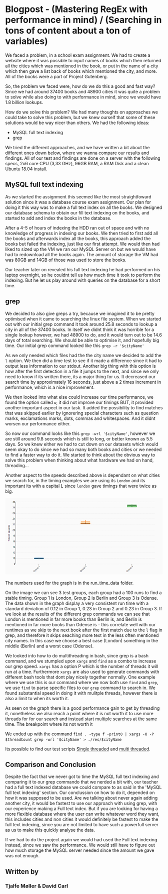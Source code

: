 # Blogpost - (Mastering RegEx with performance in mind) / (Searching in tons of content about a ton of variables)

We faced a problem, in a school exam assignment. We had to create a website where it was possible to input names of books which then returned all the cities which was mentioned in the book, or put in the name of a city which then gave a list back of books which mentioned the city, and more. All of the books were a part of Project Gutenberg.

So, the problem we faced were, how do we do this a good and fast way? Since we had around 37400 books and 48900 cities it was quite a problem to solve while also doing to with performance in mind, since we would have 1.8 billion lookups.

How do we solve this problem? We had many thoughts on approaches we could take to solve this problem, but we knew ourself that some of these solutions would be way nicer than others. We had the following ideas:

 - MySQL full text indexing
 - grep

We tried the different approaches, and we have written a bit about the different ones down below, where we wanna compare our results and findings. All of our test and findings are done on a server with the following specs, 2x6 core CPU (3,33 GHz), 96GB RAM, a RAM Disk and a clean Ubuntu 18.04 install.

## MySQL full text indexing

As we started the assignment this seemed like the most straightfoward solution since it was a database course exam assignment. Our plan for doing it this way was to make a full text index on all the books. We designed our database schema to obtain our fill text indexing on the books, and started to add and index the books in the database.

After a 4-5 of hours of indexing the HDD ran out of space and with no knowledge of progress in indexing our books. We then tried to first add all the books and afterwards index all the books, this approach added the books but failed the indexing, just like our first attempt. We would then had liked to sized up the VM we ran our MySQL Server on but we would have had to redownload all the books again. The amount of storage the VM had was 80GB and 14GB of those was used to store the books.

Our teacher later on revealed his full text indexing he had performed on his laptop overnight, so he couldnt tell us how much time it took to perform the indexing. But he let us play around with queries on the database for a short time.

## grep

We decided to also give greps a try, because we imagined it to be pretty optimised when it came to searching the linux file system. When we started out with our initial grep command it took around 25.8 seconds to lookup a city in all of the 37400 books. In itself we didnt think it was horrible for a single lookup however, we had 48900 to do, and it would turn out to be 14.6 days of total searching. We should be able to optimise it, and hopefully big time. Our initial grep command looked like this `grep -r '$cityName'`

As we only needed which files had the the city name we decided to add the `l` option. We then did a time test to see if it made a difference since it had to output less information to our stdout. Another big thing with this option is how after the first detection in a file it jumps to the next, and since we only need to know if its written there, its a major thing for us. It decreased our search time by approximately 16 seconds, just above a 2 times increment in performance, which is a nice improvement. 

We then looked into what else could increase our time performance, we found the option called `w`, it did not improve our timings BUT, it provided another important aspect in our task. It added the possibility to find matches that was skipped earlier by ignorering special characters such as question marks, exclamations marks, dots, commas and whitespaces. And it didnt worsen our performance either. 

So now our command looks like this `grep -wrl '$cityName'`, however we are still around 9.8 seconds which is still to long, or better known as 5.5 days. So we knew either we had to cut down on our datasets which would seem okay to do since we had so many both books and cities or we needed to find a faster way to do it. We started to think about the obvious way to solve this problem when thinking about what hardware we had on hand, threading... 

Another aspect to the speeds described above is dependant on what cities we search for, in the timing examples we are using its `London` and its important its with a capital L since `london` gave timings that were twice as big.

![](/Screenshot_1.png)

The numbers used for the graph is in the run_time_data folder.

On the image we can see 3 test groups, each group had a 100 runs to find a stable timing. Group 1 is London, Group 2 is Berlin and Group 3 is Odense. 
The data shown in the graph display a very consistent run time with a standard deviation of 0.12 in Group 1, 0.23 in Group 2 and 0.23 in Group 3.
If we look at the results of the different grep commands we can see that London is mentioned in far more books than Berlin is, and Berlin is mentioned in far more books than Odense is - this correlate well with our runtimes as we skip to the next book after the first match due to the `l` flag in grep, and therefore it skips seaching more text in the less often mentioned city names.
In this case we choose a best case (London) something in the middle (Berlin) and a worst case (Odense).



We looked into how to do multithreading in bash, since grep is a bash command, and we stumpled upon `xargs` and `find` as a combo to increase our grep speed. `xargs` has a option P which is the number of threads it will run at a time. Furthermore `xargs` are also used to generate commands with different bash tools that dont play nicely together normally. One example where we use this is our command where we now both use `find` and `grep`, we use `find` to parse specific files to our `grep` command to search in. We found substantial speed in doing it with mulitple threads, however there is also a limit to when its worth it.

As seen on the graph there is a good performance gain to get by threading it, nonetheless we also reach a point where it is not worth it to use more threads for for our search and instead start multiple searches at the same time. The breakpoint where its not worth it 

We ended up with the command `find . -type f -print0 | xargs -0 -P $threadCount grep -wrl '$cityName' > ./res/$cityName`

Its possible to find our test scripts [Single threaded](run.sh) and [multi threaded](RunThreads.sh).

## Comparison and Conclusion
Despite the fact that we never got to time the MySQL full text indexing and comparing it to our grep commando that we nerded a bit with, our teacher had a full text indexed database we could compare to as said in the 'MySQL full text indexing' section. Our conclussion on how to do it, depended on how it was supposed to be used. Are we talking about never again adding another city, it would be fastest to use our approach with using grep, with our experience making a Full text index. But if you are looking for having a more flexible database where the user can write whatever word they want, this includes cities and non cities it would definitely be fastest to make the full text indexing, since you are not limited to have such a powerfull server as us to make this quickly analyse the data.

If we had to do the project again we would had used the Full text indexing instead, since we saw the performance. We would still have to figure out how much storage the MySQL server needed since the amount we gave was not enough.

## Written by
### Tjalfe Møller & David Carl